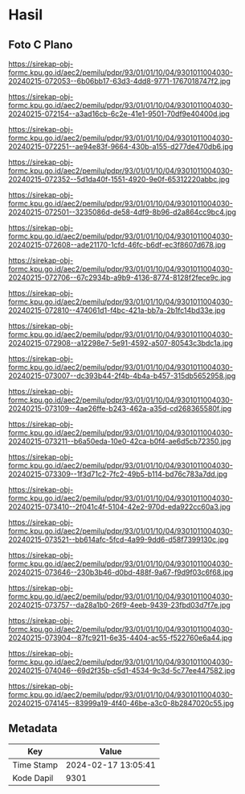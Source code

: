 # Hasil

## Foto C Plano

https://sirekap-obj-formc.kpu.go.id/aec2/pemilu/pdpr/93/01/01/10/04/9301011004030-20240215-072053--6b06bb17-63d3-4dd8-9771-1767018747f2.jpg

https://sirekap-obj-formc.kpu.go.id/aec2/pemilu/pdpr/93/01/01/10/04/9301011004030-20240215-072154--a3ad16cb-6c2e-41e1-9501-70df9e40400d.jpg

https://sirekap-obj-formc.kpu.go.id/aec2/pemilu/pdpr/93/01/01/10/04/9301011004030-20240215-072251--ae94e83f-9664-430b-a155-d277de470db6.jpg

https://sirekap-obj-formc.kpu.go.id/aec2/pemilu/pdpr/93/01/01/10/04/9301011004030-20240215-072352--5d1da40f-1551-4920-9e0f-65312220abbc.jpg

https://sirekap-obj-formc.kpu.go.id/aec2/pemilu/pdpr/93/01/01/10/04/9301011004030-20240215-072501--3235086d-de58-4df9-8b96-d2a864cc9bc4.jpg

https://sirekap-obj-formc.kpu.go.id/aec2/pemilu/pdpr/93/01/01/10/04/9301011004030-20240215-072608--ade21170-1cfd-46fc-b6df-ec3f8607d678.jpg

https://sirekap-obj-formc.kpu.go.id/aec2/pemilu/pdpr/93/01/01/10/04/9301011004030-20240215-072706--67c2934b-a9b9-4136-8774-8128f2fece9c.jpg

https://sirekap-obj-formc.kpu.go.id/aec2/pemilu/pdpr/93/01/01/10/04/9301011004030-20240215-072810--474061d1-f4bc-421a-bb7a-2b1fc14bd33e.jpg

https://sirekap-obj-formc.kpu.go.id/aec2/pemilu/pdpr/93/01/01/10/04/9301011004030-20240215-072908--a12298e7-5e91-4592-a507-80543c3bdc1a.jpg

https://sirekap-obj-formc.kpu.go.id/aec2/pemilu/pdpr/93/01/01/10/04/9301011004030-20240215-073007--dc393b44-2f4b-4b4a-b457-315db5652958.jpg

https://sirekap-obj-formc.kpu.go.id/aec2/pemilu/pdpr/93/01/01/10/04/9301011004030-20240215-073109--4ae26ffe-b243-462a-a35d-cd268365580f.jpg

https://sirekap-obj-formc.kpu.go.id/aec2/pemilu/pdpr/93/01/01/10/04/9301011004030-20240215-073211--b6a50eda-10e0-42ca-b0f4-ae6d5cb72350.jpg

https://sirekap-obj-formc.kpu.go.id/aec2/pemilu/pdpr/93/01/01/10/04/9301011004030-20240215-073309--1f3d71c2-7fc2-49b5-b114-bd76c783a7dd.jpg

https://sirekap-obj-formc.kpu.go.id/aec2/pemilu/pdpr/93/01/01/10/04/9301011004030-20240215-073410--2f041c4f-5104-42e2-970d-eda922cc60a3.jpg

https://sirekap-obj-formc.kpu.go.id/aec2/pemilu/pdpr/93/01/01/10/04/9301011004030-20240215-073521--bb614afc-5fcd-4a99-9dd6-d58f7399130c.jpg

https://sirekap-obj-formc.kpu.go.id/aec2/pemilu/pdpr/93/01/01/10/04/9301011004030-20240215-073646--230b3b46-d0bd-488f-9a67-f9d9f03c6f68.jpg

https://sirekap-obj-formc.kpu.go.id/aec2/pemilu/pdpr/93/01/01/10/04/9301011004030-20240215-073757--da28a1b0-26f9-4eeb-9439-23fbd03d7f7e.jpg

https://sirekap-obj-formc.kpu.go.id/aec2/pemilu/pdpr/93/01/01/10/04/9301011004030-20240215-073904--87fc9211-6e35-4404-ac55-f522760e6a44.jpg

https://sirekap-obj-formc.kpu.go.id/aec2/pemilu/pdpr/93/01/01/10/04/9301011004030-20240215-074046--69d2f35b-c5d1-4534-9c3d-5c77ee447582.jpg

https://sirekap-obj-formc.kpu.go.id/aec2/pemilu/pdpr/93/01/01/10/04/9301011004030-20240215-074145--83999a19-4f40-46be-a3c0-8b2847020c55.jpg


## Metadata

| Key        | Value               |
| ---------- | ------------------- |
| Time Stamp | 2024-02-17 13:05:41 |
| Kode Dapil | 9301                |



